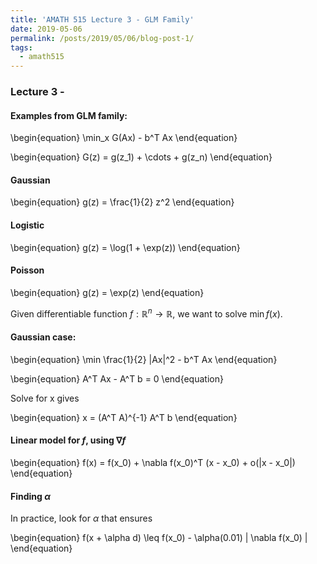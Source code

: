 ```yaml
---
title: 'AMATH 515 Lecture 3 - GLM Family'
date: 2019-05-06
permalink: /posts/2019/05/06/blog-post-1/
tags:
  - amath515
---
```


### Lecture 3 - 

#### Examples from GLM family:

\begin{equation}
\min_x G(Ax) - b^T Ax
\end{equation}

\begin{equation}
G(z) = g(z_1) + \cdots + g(z_n)
\end{equation}

#### Gaussian
\begin{equation}
g(z) = \frac{1}{2} z^2
\end{equation}

#### Logistic
\begin{equation}
g(z) = \log(1 + \exp(z))
\end{equation}

#### Poisson
\begin{equation}
g(z) = \exp(z)
\end{equation}

Given differentiable function $f:\mathbb{R}^n \rightarrow \mathbb{R}$, we want to solve $\min f(x)$.

#### Gaussian case:

\begin{equation}
\min \frac{1}{2} \|Ax\|^2 - b^T Ax
\end{equation}

\begin{equation}
A^T Ax - A^T b = 0
\end{equation}

Solve for x gives

\begin{equation}
x = (A^T A)^{-1} A^T b
\end{equation}

#### Linear model for $f$, using $\nabla f$

\begin{equation}
f(x) = f(x_0) + \nabla f(x_0)^T (x - x_0) + o(\|x - x_0\|)
\end{equation}

#### Finding $\alpha$
In practice, look for $\alpha$ that ensures

\begin{equation}
f(x + \alpha d) \leq f(x_0) - \alpha(0.01) \| \nabla f(x_0) \|
\end{equation}

